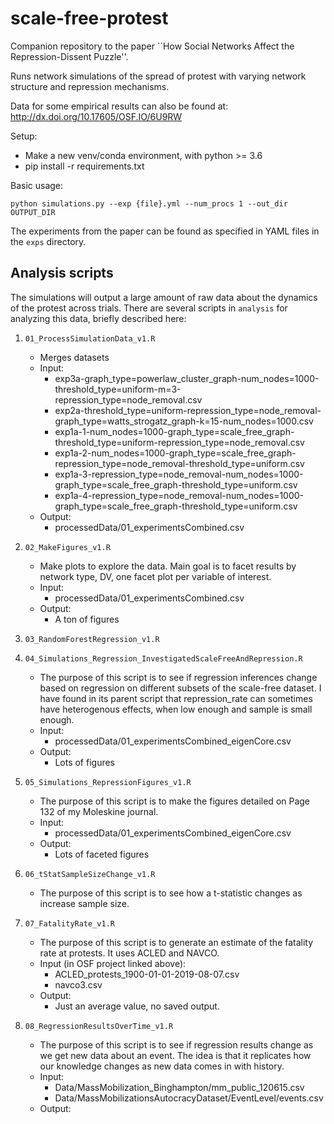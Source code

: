 # scale-free-protest

Companion repository to the paper ``How Social Networks Affect the Repression-Dissent Puzzle''.

Runs network simulations of the spread of protest with varying network structure and repression mechanisms.

Data for some empirical results can also be found at: http://dx.doi.org/10.17605/OSF.IO/6U9RW

Setup:
* Make a new venv/conda environment, with python >= 3.6
* pip install -r requirements.txt

Basic usage:

```
python simulations.py --exp {file}.yml --num_procs 1 --out_dir OUTPUT_DIR
```

The experiments from the paper can be found as specified in YAML files in the `exps` directory.


## Analysis scripts

The simulations will output a large amount of raw data about the dynamics of the protest across trials.  There are several scripts in `analysis` for analyzing this data, briefly described here:

1. `01_ProcessSimulationData_v1.R`
	- Merges datasets
	- Input:
		- exp3a-graph_type=powerlaw_cluster_graph-num_nodes=1000-threshold_type=uniform-m=3-repression_type=node_removal.csv
		- exp2a-threshold_type=uniform-repression_type=node_removal-graph_type=watts_strogatz_graph-k=15-num_nodes=1000.csv
		- exp1a-1-num_nodes=1000-graph_type=scale_free_graph-threshold_type=uniform-repression_type=node_removal.csv
		- exp1a-2-num_nodes=1000-graph_type=scale_free_graph-repression_type=node_removal-threshold_type=uniform.csv
		- exp1a-3-repression_type=node_removal-num_nodes=1000-graph_type=scale_free_graph-threshold_type=uniform.csv
		- exp1a-4-repression_type=node_removal-num_nodes=1000-graph_type=scale_free_graph-threshold_type=uniform.csv
	- Output:
		- processedData/01_experimentsCombined.csv

2. `02_MakeFigures_v1.R`
	- Make plots to explore the data.  Main goal is to facet results by network type, DV, one facet plot per variable of interest.
	- Input:
		- processedData/01_experimentsCombined.csv
	- Output:
		- A ton of figures

3. `03_RandomForestRegression_v1.R`

4. `04_Simulations_Regression_InvestigatedScaleFreeAndRepression.R`
	- The purpose of this script is to see if regression inferences change based on regression on different subsets of the scale-free dataset.  I have found in its parent script that repression_rate can sometimes have heterogenous effects, when low enough and sample is small enough.
	- Input:
		- processedData/01_experimentsCombined_eigenCore.csv
	- Output:
		- Lots of figures

5. `05_Simulations_RepressionFigures_v1.R`
	- The purpose of this script is to make the figures detailed on Page 132 of my Moleskine journal.
	- Input:
		- processedData/01_experimentsCombined_eigenCore.csv
	- Output:
		- Lots of faceted figures

6. `06_tStatSampleSizeChange_v1.R`
	- The purpose of this script is to see how a t-statistic changes as increase sample size.

7. `07_FatalityRate_v1.R`
	- The purpose of this script is to generate an estimate of the fatality rate at protests.  It uses ACLED and NAVCO.
	- Input (in OSF project linked above):
		- ACLED_protests_1900-01-01-2019-08-07.csv
		- navco3.csv
	- Output:
		- Just an average value, no saved output.

8. `08_RegressionResultsOverTime_v1.R`
	- The purpose of this script is to see if regression results change as we get new data about an event.  The idea is that it replicates how our knowledge changes as new data comes in with history.  
	- Input:
		- Data/MassMobilization_Binghampton/mm_public_120615.csv
		- Data/MassMobilizationsAutocracyDataset/EventLevel/events.csv
	- Output: